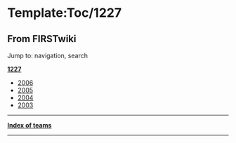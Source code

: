 # Template:Toc/1227

## From FIRSTwiki

Jump to: navigation, search

**[1227](1227 "1227")**

- [2006](1227_in_2006 "1227 in 2006")
- [2005](1227_in_2005 "1227 in 2005")
- [2004](1227_in_2004 "1227 in 2004")
- [2003](1227_in_2003 "1227 in 2003")

--------------------------------------------------------------------------------

**[Index of teams](Index_of_teams "Index of teams")**

--------------------------------------------------------------------------------
